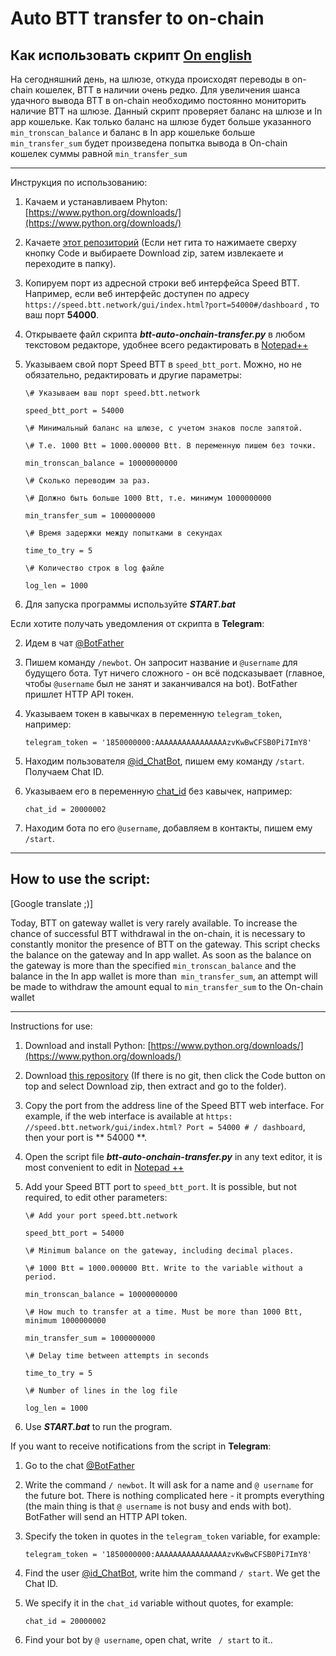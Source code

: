 # Auto BTT transfer to on-chain
<a name="info">Как использовать скрипт</a>  [On english](#info_en)
-------------------------
На сегодняшний день, на шлюзе, откуда происходят переводы в on-chain кошелек, BTT в наличии очень редко.
Для увеличения шанса удачного вывода BTT в on-chain необходимо постоянно мониторить наличие BTT на шлюзе.
Данный скрипт проверяет баланс на шлюзе и In app кошельке. Как только баланс на шлюзе будет больше указанного `min_tronscan_balance` и баланс в In app кошельке больше `min_transfer_sum` будет произведена попытка вывода в On-chain кошелек суммы равной `min_transfer_sum`

------

 Инструкция по использованию:

1. Качаем и устанавливаем Phyton: [https://www.python.org/downloads/](https://www.python.org/downloads/)

2. Качаете [этот репозиторий](https://github.com/Budarov/btt-auto-onchain-transfer-py) (Если нет гита то нажимаете сверху кнопку Code и выбираете Download zip, затем извлекаете и переходите в папку).

3. Копируем порт из адресной строки веб интерфейса Speed BTT. Например, если веб интерфейс доступен по адресу `https://speed.btt.network/gui/index.html?port=54000#/dashboard` , то ваш порт **54000**.

4. Открываете файл скрипта _**btt-auto-onchain-transfer.py**_ в любом текстовом редакторе, удобнее всего редактировать в [Notepad++](https://notepad-plus-plus.org/downloads/)

5. Указываем свой порт Speed BTT в `speed_btt_port`. Можно, но не обязательно, редактировать и другие параметры:

   `\# Указываем ваш порт speed.btt.network`

   `speed_btt_port = 54000`

   `\# Минимальный баланс на шлюзе, с учетом знаков после запятой.`

   `\# Т.е. 1000 Btt = 1000.000000 Btt. В переменную пишем без точки.` 

   `min_tronscan_balance = 10000000000`

   `\# Сколько переводим за раз.`

   `\# Должно быть больше 1000 Btt, т.е. минимум 1000000000`

   `min_transfer_sum = 1000000000`

   `\# Время задержки между попытками в секундах`

   `time_to_try = 5`

   `\# Количество строк в log файле`

   `log_len = 1000`

6. Для запуска программы используйте _**START.bat**_

Если хотите получать уведомления от скрипта в **Telegram**:

2. Идем в чат [@BotFather](https://t.me/botfather)

3. Пишем команду `/newbot`. Он запросит название и `@username` для будущего бота. Тут ничего сложного - он всё подсказывает (главное, чтобы `@username` был не занят и заканчивался на bot). BotFather пришлет HTTP API токен.

4. Указываем токен в кавычках в переменную `telegram_token`, например:

   `telegram_token = '1850000000:AAAAAAAAAAAAAAAAzvKwBwCFSB0Pi7ImY8'`

5. Находим пользователя [@id_ChatBot](https://telegram.me/id_chatbot), пишем ему команду `/start`. Получаем Chat ID.

6. Указываем его в переменную [chat_id]() без кавычек, например:

   `chat_id = 20000002`

6. Находим бота по его `@username`, добавляем в контакты, пишем ему `/start`.

   

------

<a name="info_en">How to use the script:</a>
-------------------------

[Google translate ;)]

Today, BTT on gateway wallet is very rarely available.
To increase the chance of successful BTT withdrawal in the on-chain, it is necessary to constantly monitor the presence of BTT on the gateway.
This script checks the balance on the gateway and In app wallet. As soon as the balance on the gateway is more than the specified `min_tronscan_balance` and the balance in the In app wallet is more than` min_transfer_sum`, an attempt will be made to withdraw the amount equal to `min_transfer_sum` to the On-chain wallet

------

   Instructions for use:

1. Download and install Python: [https://www.python.org/downloads/](https://www.python.org/downloads/)

2. Download [this repository](https://github.com/Budarov/btt-auto-onchain-transfer-py) (If there is no git, then click the Code button on top and select Download zip, then extract and go to the folder).

3. Copy the port from the address line of the Speed BTT web interface. For example, if the web interface is available at `https: //speed.btt.network/gui/index.html? Port = 54000 # / dashboard`, then your port is ** 54000 **.

4. Open the script file _**btt-auto-onchain-transfer.py**_ in any text editor, it is most convenient to edit in [Notepad ++](https://notepad-plus-plus.org/downloads/)

5. Add your Speed BTT port to `speed_btt_port`. It is possible, but not required, to edit other parameters:

    `\# Add your port speed.btt.network`

    `speed_btt_port = 54000`

    `\# Minimum balance on the gateway, including decimal places.`

    `\# 1000 Btt = 1000.000000 Btt. Write to the variable without a period.`

    `min_tronscan_balance = 10000000000`

    `\# How much to transfer at a time. Must be more than 1000 Btt, minimum 1000000000`

    `min_transfer_sum = 1000000000`

    `\# Delay time between attempts in seconds`

    `time_to_try = 5`

    `\# Number of lines in the log file`

    `log_len = 1000`

6. Use _**START.bat**_ to run the program.

If you want to receive notifications from the script in **Telegram**:

1. Go to the chat [@BotFather](https://t.me/botfather)

2. Write the command `/ newbot`. It will ask for a name and `@ username` for the future bot. There is nothing complicated here - it prompts everything (the main thing is that `@ username` is not busy and ends with bot). BotFather will send an HTTP API token.

3. Specify the token in quotes in the `telegram_token` variable, for example:

    `telegram_token = '1850000000:AAAAAAAAAAAAAAAAzvKwBwCFSB0Pi7ImY8'`

4. Find the user [@id_ChatBot](https://telegram.me/id_chatbot), write him the command `/ start`. We get the Chat ID.

5. We specify it in the `chat_id` variable without quotes, for example:

    `chat_id = 20000002`

6. Find your bot by `@ username`, open chat, write ` / start` to it..

